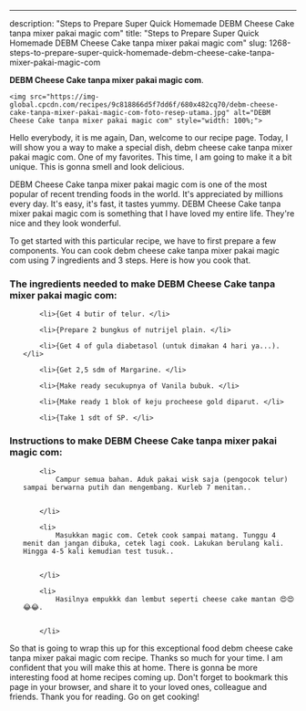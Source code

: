 ---
description: "Steps to Prepare Super Quick Homemade DEBM Cheese Cake tanpa mixer pakai magic com"
title: "Steps to Prepare Super Quick Homemade DEBM Cheese Cake tanpa mixer pakai magic com"
slug: 1268-steps-to-prepare-super-quick-homemade-debm-cheese-cake-tanpa-mixer-pakai-magic-com

<p>
	<strong>DEBM Cheese Cake tanpa mixer pakai magic com</strong>. 
	
</p>
<p>
	
	<img src="https://img-global.cpcdn.com/recipes/9c818866d5f7dd6f/680x482cq70/debm-cheese-cake-tanpa-mixer-pakai-magic-com-foto-resep-utama.jpg" alt="DEBM Cheese Cake tanpa mixer pakai magic com" style="width: 100%;">
	
	
</p>
<p>
	Hello everybody, it is me again, Dan, welcome to our recipe page. Today, I will show you a way to make a special dish, debm cheese cake tanpa mixer pakai magic com. One of my favorites. This time, I am going to make it a bit unique. This is gonna smell and look delicious.
</p>
	
<p>
	DEBM Cheese Cake tanpa mixer pakai magic com is one of the most popular of recent trending foods in the world. It's appreciated by millions every day. It's easy, it's fast, it tastes yummy. DEBM Cheese Cake tanpa mixer pakai magic com is something that I have loved my entire life. They're nice and they look wonderful.
</p>
<p>
	
</p>

<p>
To get started with this particular recipe, we have to first prepare a few components. You can cook debm cheese cake tanpa mixer pakai magic com using 7 ingredients and 3 steps. Here is how you cook that.
</p>

<h3>The ingredients needed to make DEBM Cheese Cake tanpa mixer pakai magic com:</h3>

<ol>
	
		<li>{Get 4 butir of telur. </li>
	
		<li>{Prepare 2 bungkus of nutrijel plain. </li>
	
		<li>{Get 4 of gula diabetasol (untuk dimakan 4 hari ya...). </li>
	
		<li>{Get 2,5 sdm of Margarine. </li>
	
		<li>{Make ready secukupnya of Vanila bubuk. </li>
	
		<li>{Make ready 1 blok of keju procheese gold diparut. </li>
	
		<li>{Take 1 sdt of SP. </li>
	
</ol>
<p>
	
</p>

<h3>Instructions to make DEBM Cheese Cake tanpa mixer pakai magic com:</h3>

<ol>
	
		<li>
			Campur semua bahan. Aduk pakai wisk saja (pengocok telur) sampai berwarna putih dan mengembang. Kurleb 7 menitan..
			
			
		</li>
	
		<li>
			Masukkan magic com. Cetek cook sampai matang. Tunggu 4 menit dan jangan dibuka, cetek lagi cook. Lakukan berulang kali. Hingga 4-5 kali kemudian test tusuk..
			
			
		</li>
	
		<li>
			Hasilnya empukkk dan lembut seperti cheese cake mantan 😍😍😂😂.
			
			
		</li>
	
</ol>

<p>
	
</p>

<p>
	So that is going to wrap this up for this exceptional food debm cheese cake tanpa mixer pakai magic com recipe. Thanks so much for your time. I am confident that you will make this at home. There is gonna be more interesting food at home recipes coming up. Don't forget to bookmark this page in your browser, and share it to your loved ones, colleague and friends. Thank you for reading. Go on get cooking!
</p>
